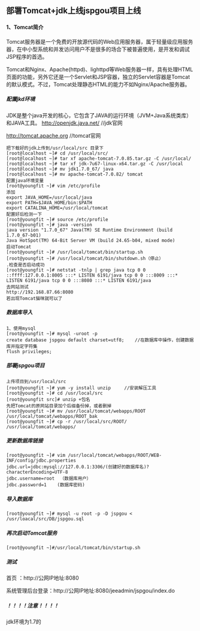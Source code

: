 ## 部署Tomcat+jdk上线jspgou项目上线

#### 1、Tomcat简介

Tomcat服务器是一个免费的开放源代码的Web应用服务器，属于轻量级应用服务器，在中小型系统和并发访问用户不是很多的场合下被普遍使用，是开发和调试JSP程序的首选。

Tomcat和Nginx、Apache(httpd)、lighttpd等Web服务器一样，具有处理HTML页面的功能，另外它还是一个Servlet和JSP容器，独立的Servlet容器是Tomcat的默认模式。不过，Tomcat处理静态HTML的能力不如Nginx/Apache服务器。

##### 配置jkd环境

JDK是整个java开发的核心，它包含了JAVA的运行环境（JVM+Java系统类库）和JAVA工具。
http://openjdk.java.net/ //jdk官网

http://tomcat.apache.org //tomcat官网 

```
把下载好的jdk上传到/usr/local/src 目录下
[root@localhost ~]# cd /usr/local/src/
[root@localhost ~]# tar xf apache-tomcat-7.0.85.tar.gz -C /usr/local/ 
[root@localhost ~]# tar xf jdk-7u67-linux-x64.tar.gz -C /usr/local 
[root@localhost ~]# mv jdk1.7.0_67/ java 
[root@localhost ~]# mv apache-tomcat-7.0.82/ tomcat
配置java环境变量
[root@youngfit ~]# vim /etc/profile
添加
export JAVA_HOME=/usr/local/java 
export PATH=$JAVA_HOME/bin:$PATH 
export CATALINA_HOME=/usr/local/tomcat
配置好后检测一下
[root@youngfit ~]# source /etc/profile 
[root@youngfit ~]# java -version 
java version "1.7.0_67" Java(TM) SE Runtime Environment (build 1.7.0_67-b01)
Java HotSpot(TM) 64-Bit Server VM (build 24.65-b04, mixed mode) 
启动Tomcat
[root@youngfit ~]# /usr/local/tomcat/bin/startup.sh 
[root@youngfit ~]# /usr/local/tomcat/bin/shutdown.sh（停止）
.检查是否启动成功 
[root@youngfit ~]# netstat -tnlp | grep java tcp 0 0 ::ffff:127.0.0.1:8005 :::* LISTEN 6191/java tcp 0 0 :::8009 :::* LISTEN 6191/java tcp 0 0 :::8080 :::* LISTEN 6191/java
去网站测试
http://192.168.87.66:8080
若出现Tomcat猫咪就可以了
```

##### 数据库导入

```
1、使用mysql
[root@youngfit ~]# mysql -uroot -p 
create database jspgou default charset=utf8;    //在数据库中操作，创建数据库并指定字符集 
flush privileges;
```

##### 部署jspgou项目

```
上传项目到/usr/local/src
[root@youngfit ~]# yum -y install unzip     //安装解压工具
[root@youngfit ~]# cd /usr/local/src
[root@youngfit src]# unzip +包名 
先把Tomcat的原网站目录加个后缀备份掉，或者删掉
[root@youngfit ~]# mv /usr/local/tomcat/webapps/ROOT  /usr/local/tomcat/webapps/ROOT_bak
[root@youngfit ~]# cp -r /usr/local/src/ROOT/ /usr/local/tomcat/webapps/
```

##### 更新数据库链接

```
[root@youngfit ~]# vim /usr/local/tomcat/webapps/ROOT/WEB-INF/config/jdbc.properties
jdbc.url=jdbc:mysql://127.0.0.1:3306/(创建好的数据库名)?characterEncoding=UTF-8 
jdbc.username=root  （数据库用户）
jdbc.password=1    (数据库密码)
```

##### 导入数据库

```
[root@youngfit ~]# mysql -u root -p -D jspgou < /usr/loacal/src/DB/jspgou.sql
```

##### 再次启动Tomcat服务

```
[root@youngfit ~]#/usr/local/tomcat/bin/startup.sh
```

##### 测试

首页 ：http://公网IP地址:8080

系统管理后台登录：http://公网IP地址:8080/jeeadmin/jspgou/index.do

##### ！！！！注意！！！！

jdk环境为1.7的

